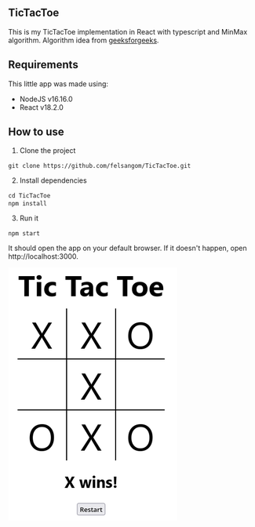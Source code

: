 ## TicTacToe

This is my TicTacToe implementation in React with typescript and MinMax algorithm.
Algorithm idea from [geeksforgeeks](https://www.geeksforgeeks.org/minimax-algorithm-in-game-theory-set-3-tic-tac-toe-ai-finding-optimal-move/).

## Requirements

This little app was made using:
* NodeJS v16.16.0
* React v18.2.0

## How to use

1. Clone the project

```
git clone https://github.com/felsangom/TicTacToe.git
```

2. Install dependencies

```
cd TicTacToe
npm install
```

3. Run it

```
npm start
```

It should open the app on your default browser. If it doesn't happen, open http://localhost:3000.

![screenshot](https://github.com/felsangom/TicTacToe/blob/master/screenshots/1.png)
